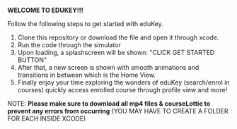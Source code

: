 
 **WELCOME TO EDUKEY!!!**

Follow the following steps to get started with eduKey.

1) Clone this repository or download the file and open it through xcode.
2) Run the code through the simulator
3) Upon loading, a splashscreen will be shown: "CLICK GET STARTED BUTTON"
4) After that, a new screen is shown with smooth animations and transitions in between which is the Home View.
5) Finally enjoy your time exploring the wonders of eduKey (search/enrol in courses) quickly access enrolled course through profile view and more!


NOTE: **Please make sure to download all mp4 files & courseLottie to prevent any errors from occurring**
(YOU MAY HAVE TO CREATE A FOLDER FOR EACH INSIDE XCODE)
